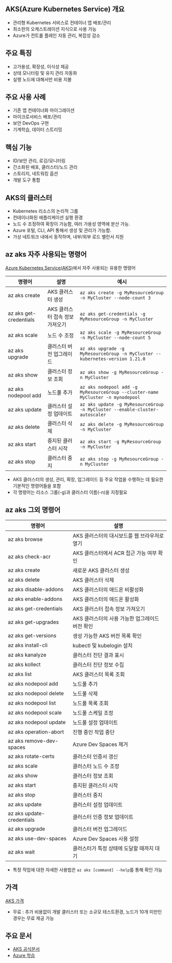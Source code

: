 ## AKS(Azure Kubernetes Service) 개요
- 관리형 Kubernetes 서비스로 컨테이너 앱 배포/관리
- 최소한의 오케스트레이션 지식으로 사용 가능
- Azure가 컨트롤 플레인 자동 관리, 복잡성 감소

## 주요 특징
- 고가용성, 확장성, 이식성 제공
- 상태 모니터링 및 유지 관리 자동화
- 실행 노드에 대해서만 비용 지불

## 주요 사용 사례
- 기존 앱 컨테이너화 마이그레이션
- 마이크로서비스 배포/관리
- 보안 DevOps 구현
- 기계학습, 데이터 스트리밍

## 핵심 기능
- ID/보안 관리, 로깅/모니터링
- 간소화된 배포, 클러스터/노드 관리
- 스토리지, 네트워킹 옵션
- 개발 도구 통합

## AKS의 클러스터

- Kubernetes 리소스의 논리적 그룹
- 컨테이너화된 애플리케이션 실행 환경
- 노드 수 조정하여 확장이 가능함, 여러 가용성 영역에 분산 가능.
- Azure 포털, CLI, API 통해서 생성 및 관리가 가능함.
- 가상 네트워크 내에서 동작하며, 내부/외부 로드 밸런서 지원

## az aks 자주 사용되는 명령어

[Azure Kubernetes Service(AKS)](https://learn.microsoft.com/en-us/cli/azure/aks?view=azure-cli-latest)에서 자주 사용되는 유용한 명령어

| 명령어 | 설명 | 예시 |
|--------|------|------|
| az aks create | AKS 클러스터 생성 | `az aks create -g MyResourceGroup -n MyCluster --node-count 3` |
| az aks get-credentials | AKS 클러스터 접속 정보 가져오기 | `az aks get-credentials -g MyResourceGroup -n MyCluster` |
| az aks scale | 노드 수 조정 | `az aks scale -g MyResourceGroup -n MyCluster --node-count 5` |
| az aks upgrade | 클러스터 버전 업그레이드 | `az aks upgrade -g MyResourceGroup -n MyCluster --kubernetes-version 1.21.0` |
| az aks show | 클러스터 정보 조회 | `az aks show -g MyResourceGroup -n MyCluster` |
| az aks nodepool add | 노드풀 추가 | `az aks nodepool add -g MyResourceGroup --cluster-name MyCluster -n mynodepool` |
| az aks update | 클러스터 설정 업데이트 | `az aks update -g MyResourceGroup -n MyCluster --enable-cluster-autoscaler` |
| az aks delete | 클러스터 삭제 | `az aks delete -g MyResourceGroup -n MyCluster` |
| az aks start | 중지된 클러스터 시작 | `az aks start -g MyResourceGroup -n MyCluster` |
| az aks stop | 클러스터 중지 | `az aks stop -g MyResourceGroup -n MyCluster` |

- AKS 클러스터의 생성, 관리, 확장, 업그레이드 등 주요 작업을 수행하는 데 필요한 기본적인 명령어들을 포함
- 각 명령어는 리소스 그룹(-g)과 클러스터 이름(-n)을 지정필요

## az aks 그외 명령어

| 명령어 | 설명 |
|--------|------|
| az aks browse | AKS 클러스터의 대시보드를 웹 브라우저로 열기 |
| az aks check-acr | AKS 클러스터에서 ACR 접근 가능 여부 확인 |
| az aks create | 새로운 AKS 클러스터 생성 |
| az aks delete | AKS 클러스터 삭제 |
| az aks disable-addons | AKS 클러스터의 애드온 비활성화 |
| az aks enable-addons | AKS 클러스터의 애드온 활성화 |
| az aks get-credentials | AKS 클러스터 접속 정보 가져오기 |
| az aks get-upgrades | AKS 클러스터의 사용 가능한 업그레이드 버전 확인 |
| az aks get-versions | 생성 가능한 AKS 버전 목록 확인 |
| az aks install-cli | kubectl 및 kubelogin 설치 |
| az aks kanalyze | 클러스터 진단 결과 표시 |
| az aks kollect | 클러스터 진단 정보 수집 |
| az aks list | AKS 클러스터 목록 조회 |
| az aks nodepool add | 노드풀 추가 |
| az aks nodepool delete | 노드풀 삭제 |
| az aks nodepool list | 노드풀 목록 조회 |
| az aks nodepool scale | 노드풀 스케일 조정 |
| az aks nodepool update | 노드풀 설정 업데이트 |
| az aks operation-abort | 진행 중인 작업 중단 |
| az aks remove-dev-spaces | Azure Dev Spaces 제거 |
| az aks rotate-certs | 클러스터 인증서 갱신 |
| az aks scale | 클러스터 노드 수 조정 |
| az aks show | 클러스터 정보 조회 |
| az aks start | 중지된 클러스터 시작 |
| az aks stop | 클러스터 중지 |
| az aks update | 클러스터 설정 업데이트 |
| az aks update-credentials | 클러스터 인증 정보 업데이트 |
| az aks upgrade | 클러스터 버전 업그레이드 |
| az aks use-dev-spaces | Azure Dev Spaces 사용 설정 |
| az aks wait | 클러스터가 특정 상태에 도달할 때까지 대기 |

- 특정 작업에 대한 자세한 사용법은 `az aks [command] --help`를 통해 확인 가능

## 가격

[AKS 가격](https://learn.microsoft.com/ko-kr/azure/aks/free-standard-pricing-tiers)
- 무료 : 추가 비용없이 개발 클러스터 또는 소규모 테스트환경, 노드가 10개 미만인 경우는 무료 제공 가능
    
## 주요 문서

- [AKS 공식문서](https://learn.microsoft.com/ko-kr/azure/aks/)
- [Azure 학습](https://learn.microsoft.com/ko-kr/azure/aks/tutorial-kubernetes-prepare-app?tabs=azure-cli)